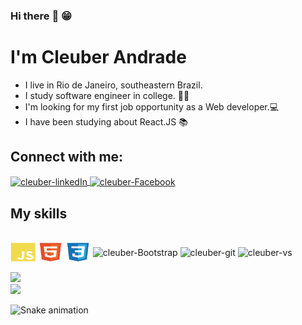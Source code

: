 ### Hi there :vulcan_salute: :grin: 

# I'm Cleuber Andrade 
 
- I live in Rio de Janeiro, southeastern Brazil. 
- I study software engineer in college. :student:
- I'm looking for my first job opportunity as a Web developer.:computer:
- I have been studying about React.JS :books:
 
## Connect with me:
 <a href="https://www.linkedin.com/in/cleuber-andrade-b8955420b/" target="_blank">
   <img align="center" alt="cleuber-linkedIn" height="30" width="40" src="https://cdn.jsdelivr.net/gh/devicons/devicon/icons/linkedin/linkedin-original.svg">
 </a>
 
 <a href="https://www.facebook.com/profile.php?id=100002545407256" target="_blank">
   <img align="center" alt="cleuber-Facebook" height="30" width="40" src="https://cdn.jsdelivr.net/gh/devicons/devicon/icons/facebook/facebook-original.svg">
 </a> 
 
 
## My skills 
<div style="display: inline_block"><br>
  <img align="center" alt="cleuber-Js" height="30" width="40" src="https://raw.githubusercontent.com/devicons/devicon/master/icons/javascript/javascript-plain.svg">
  <img align="center" alt="cleuber-HTML" height="30" width="40" src="https://raw.githubusercontent.com/devicons/devicon/master/icons/html5/html5-original.svg">
  <img align="center" alt="cleuber-CSS" height="30" width="40" src="https://raw.githubusercontent.com/devicons/devicon/master/icons/css3/css3-original.svg">
  <img align="center" alt="cleuber-Bootstrap" height="30" width="40" src="https://cdn.jsdelivr.net/gh/devicons/devicon/icons/bootstrap/bootstrap-plain.svg"> 
  <img align="center" alt="cleuber-git" height="30" width="40" src="https://cdn.jsdelivr.net/gh/devicons/devicon/icons/git/git-original.svg"> 
  <img align="center" alt="cleuber-vs" height="30" width="40" src="https://cdn.jsdelivr.net/gh/devicons/devicon/icons/vscode/vscode-original.svg"> 
 <div> <br>
 
  <a href="https://github.com/cleuber-andrade">
  <a>
    <img height="180em" src="https://github-readme-stats.vercel.app/api?username=cleuber-andrade&show_icons=true&theme=merko"/><br>
  </a>
  <a>
    <img height="180em" src="https://github-readme-stats.vercel.app/api/top-langs/?username=cleuber-andrade&layout=compact&langs_count=7&theme=merko"/>
  </a>
</div>
</div>


 ![Snake animation](https://github.com/cleuber-andrade/cleuber-andrade/blob/output/github-contribution-grid-snake.svg)
